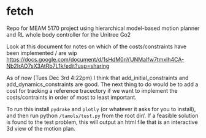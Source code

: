 # fetch
Repo for MEAM 5170 project using hierarchical model-based motion planner and RL whole body controller for the Unitree Go2


Look at this document for notes on which of the costs/constraints have been implemented / are wip
https://docs.google.com/document/d/1sHdM0nYUNMaIfw7tmxlh4CA-Nb2IrAO7sX3AtRb7L1k/edit?usp=sharing


As of now (Tues Dec 3rd 4:22pm) I think that add_initial_constraints and add_dynamics_constraints are good. The next thing to do would be to add a cost for tracking a reference tracectory if we want to implement the costs/contraints in order of most to least important.

To run this install `pydrake` and `plotly` (or whatever it asks for you to install), and then run python `/tamols/test.py` from the root dir/. If a feasible solution is found to the test problem, this will output an html file that is an interactive 3d view of the motion plan.